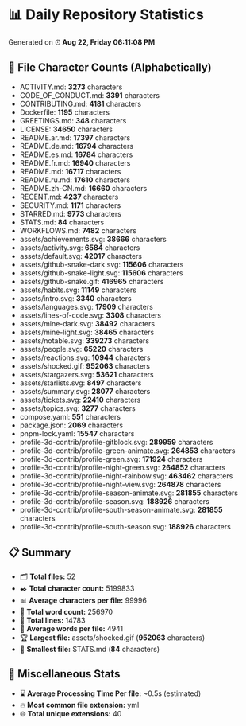 # 📊 Daily Repository Statistics
Generated on ⏰ **Aug 22, Friday 06:11:08 PM**

## 📂 File Character Counts (Alphabetically)
- ACTIVITY.md: **3273** characters
- CODE_OF_CONDUCT.md: **3391** characters
- CONTRIBUTING.md: **4181** characters
- Dockerfile: **1195** characters
- GREETINGS.md: **348** characters
- LICENSE: **34650** characters
- README.ar.md: **17397** characters
- README.de.md: **16794** characters
- README.es.md: **16784** characters
- README.fr.md: **16940** characters
- README.md: **16717** characters
- README.ru.md: **17610** characters
- README.zh-CN.md: **16660** characters
- RECENT.md: **4237** characters
- SECURITY.md: **1171** characters
- STARRED.md: **9773** characters
- STATS.md: **84** characters
- WORKFLOWS.md: **7482** characters
- assets/achievements.svg: **38666** characters
- assets/activity.svg: **6584** characters
- assets/default.svg: **42017** characters
- assets/github-snake-dark.svg: **115606** characters
- assets/github-snake-light.svg: **115606** characters
- assets/github-snake.gif: **416965** characters
- assets/habits.svg: **11149** characters
- assets/intro.svg: **3340** characters
- assets/languages.svg: **17909** characters
- assets/lines-of-code.svg: **3308** characters
- assets/mine-dark.svg: **38492** characters
- assets/mine-light.svg: **38465** characters
- assets/notable.svg: **339273** characters
- assets/people.svg: **65220** characters
- assets/reactions.svg: **10944** characters
- assets/shocked.gif: **952063** characters
- assets/stargazers.svg: **53621** characters
- assets/starlists.svg: **8497** characters
- assets/summary.svg: **28077** characters
- assets/tickets.svg: **22410** characters
- assets/topics.svg: **3277** characters
- compose.yaml: **551** characters
- package.json: **2069** characters
- pnpm-lock.yaml: **15547** characters
- profile-3d-contrib/profile-gitblock.svg: **289959** characters
- profile-3d-contrib/profile-green-animate.svg: **264853** characters
- profile-3d-contrib/profile-green.svg: **171924** characters
- profile-3d-contrib/profile-night-green.svg: **264852** characters
- profile-3d-contrib/profile-night-rainbow.svg: **463462** characters
- profile-3d-contrib/profile-night-view.svg: **264878** characters
- profile-3d-contrib/profile-season-animate.svg: **281855** characters
- profile-3d-contrib/profile-season.svg: **188926** characters
- profile-3d-contrib/profile-south-season-animate.svg: **281855** characters
- profile-3d-contrib/profile-south-season.svg: **188926** characters

## 📋 Summary
- 🗂️ **Total files:** 52
- ✒️ **Total character count:** 5199833
- 📊 **Average characters per file:** 99996
- 📝 **Total word count:** 256970
- 🧾 **Total lines:** 14783
- 📐 **Average words per file:** 4941
- 🏆 **Largest file:** assets/shocked.gif (**952063** characters)
- 🥉 **Smallest file:** STATS.md (**84** characters)

## 🌟 Miscellaneous Stats
- ⌛ **Average Processing Time Per file:** ~0.5s (estimated)
- 🔥 **Most common file extension:** yml
- 🌐 **Total unique extensions:** 40
